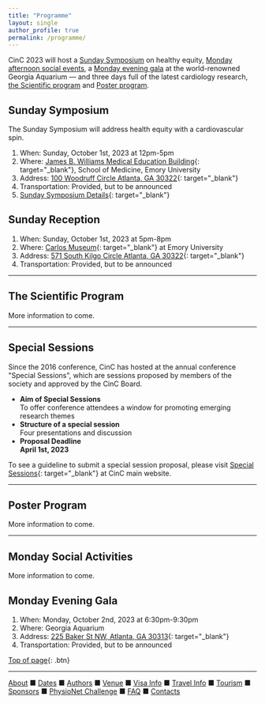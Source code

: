 ```yaml
---
title: "Programme"
layout: single
author_profile: true
permalink: /programme/
---
```

<a name="top"></a>

CinC 2023 will host a [Sunday Symposium](../programme/#sunday) on healthy equity, [Monday afternoon social events](../programme/#social), a [Monday evening gala](../programme/#gala) at the world-renowned Georgia Aquarium — and three days full of the latest cardiology research, [the Scientific program](../programme/#scientific) and [Poster program](../programme/#poster).

## <a name="sunday"></a>Sunday Symposium

The Sunday Symposium will address health equity with a cardiovascular spin.

1. When: Sunday, October 1st, 2023 at 12pm-5pm
2. Where: [James B. Williams Medical Education Building](https://www.med.emory.edu/about/location/directions/index.html){: target="_blank"}, School of Medicine, Emory University
3. Address: [100 Woodruff Circle Atlanta, GA 30322](https://goo.gl/maps/s3ojFmzesXYqnWjG7){: target="_blank"}
4. Transportation: Provided, but to be announced
5. [Sunday Symposium Details](https://cinc2023.github.io/assets/img/sunday_symposium.pdf){: target="_blank"}

## Sunday Reception

1. When: Sunday, October 1st, 2023 at 5pm-8pm
2. Where: [Carlos Museum](https://carlos.emory.edu/){: target="_blank"} at Emory University
3. Address: [571 South Kilgo Circle Atlanta, GA 30322](https://goo.gl/maps/199kRV6W3es9JHre7){: target="_blank"}
4. Transportation: Provided, but to be announced

---

## <a name="scientific"></a>The Scientific Program

More information to come.

---

## <a name="special"></a>Special Sessions
Since the 2016 conference, CinC has hosted at the annual conference "Special Sessions", which are sessions proposed by members of the society and approved by the CinC Board. 
- **Aim of Special Sessions**\
To offer conference attendees a window for promoting emerging research themes
- **Structure of a special session**\
Four presentations and discussion
- **Proposal Deadline**\
**April 1st, 2023**

To see a guideline to submit a special session proposal, please visit [Special Sessions](https://cinc.org/special-sessions-2/){: target="_blank"} at CinC main website.

---

## <a name="poster"></a>Poster Program
More information to come.

---

## <a name="social"></a>Monday Social Activities

More information to come.

## <a name="gala"></a>Monday Evening Gala

1. When: Monday, October 2nd, 2023 at 6:30pm-9:30pm
2. Where: Georgia Aquarium
3. Address: [225 Baker St NW, Atlanta, GA 30313](https://goo.gl/maps/WfdYNNkQCZUf5pgU6){: target="_blank"}
4. Transportation: Provided, but to be announced

[Top of page](#top){: .btn}

---

[About](../about/) &#9632; [Dates](../dates/) &#9632; [Authors](../authors) &#9632; [Venue](../venue/) &#9632; [Visa Info](../visa) &#9632; [Travel Info](../travel) &#9632; [Tourism](../tourism/) &#9632; [Sponsors](../sponsors/) &#9632; [PhysioNet Challenge](../challenge/) &#9632; [FAQ](../faq/) &#9632; [Contacts](../contact/)
